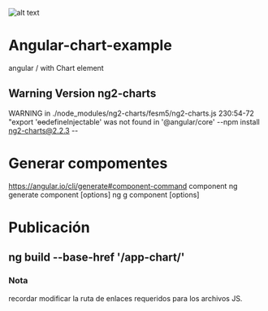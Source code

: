 ![alt text](https://raw.githubusercontent.com/alvarigno/Angular-chart-example/master/project/app-chart/src/favicon.ico)

# Angular-chart-example
angular / with Chart element

## Warning Version  ng2-charts
WARNING in ./node_modules/ng2-charts/fesm5/ng2-charts.js 230:54-72 "export 'ɵɵdefineInjectable' was not found in '@angular/core'
--npm install ng2-charts@2.2.3 --

# Generar compomentes
https://angular.io/cli/generate#component-command
component
ng generate component <name> [options]
ng g component <name> [options]

# Publicación
## ng build --base-href '/app-chart/'

### Nota
recordar modificar la ruta de enlaces requeridos para los archivos JS.

##

